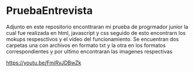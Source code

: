 # PruebaEntrevista
Adjunto en este repositorio enconttraran mi prueba de progrmador junior la cual fue realizada en html, javascript y css seguido de esto encontrarn los mokups respesctivos y el video del funcionamiento.
Se encuentran dos carpetas una con archivos en formato txt y la otra en los formatos correspondientes y por ultimo encontraran las imagenes respectivas 

https://youtu.be/FmiRvJDBwZk

